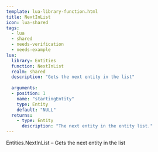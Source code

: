 ```yaml
---
template: lua-library-function.html
title: NextInList
icon: lua-shared
tags:
  - lua
  - shared
  - needs-verification
  - needs-example
lua:
  library: Entities
  function: NextInList
  realm: shared
  description: "Gets the next entity in the list"
  
  arguments:
  - position: 1
    name: "startingEntity"
    type: Entity
    default: "NULL"
  returns:
    - type: Entity
      description: "The next entity in the entity list."
---
```


<div class="lua__search__keywords">
Entities.NextInList &#x2013; Gets the next entity in the list
</div>
